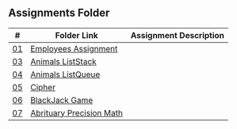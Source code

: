 ## Assignments Folder

|      #      | Folder Link  | Assignment Description                          |
| :---------: | ------------ | ----------------------------------------------- |
| [01](https://github.com/venetiaqueen/Assignments-2/tree/master/assignments/P01)| [Employees Assignment](https://github.com/venetiaqueen/Assignments-2/tree/master/assignments/P01)                                   |
| [03](https://github.com/venetiaqueen/Assignments-2/tree/master/assignments/homework_03) | [Animals ListStack  ](https://github.com/venetiaqueen/Assignments-2/tree/master/assignments/homework_03) |
| [04](https://github.com/venetiaqueen/Assignments-2/tree/master/assignments/homework_04) | [Animals ListQueue](https://github.com/venetiaqueen/Assignments-2/tree/master/assignments/homework_04)     |
| [05](https://github.com/venetiaqueen/Assignments-2/tree/master/assignments/program_4) | [Cipher ](https://github.com/venetiaqueen/Assignments-2/tree/master/assignments/program_4)              |
| [06](https://github.com/venetiaqueen/Assignments-2/tree/master/assignments/P05) | [BlackJack Game](https://github.com/venetiaqueen/Assignments-2/tree/master/assignments/P05)           |
| [07](https://github.com/venetiaqueen/Assignments-2/tree/master/assignments/program_3) | [Abrituary Precision Math](https://github.com/venetiaqueen/Assignments-2/tree/master/assignments/program_3)                           |

